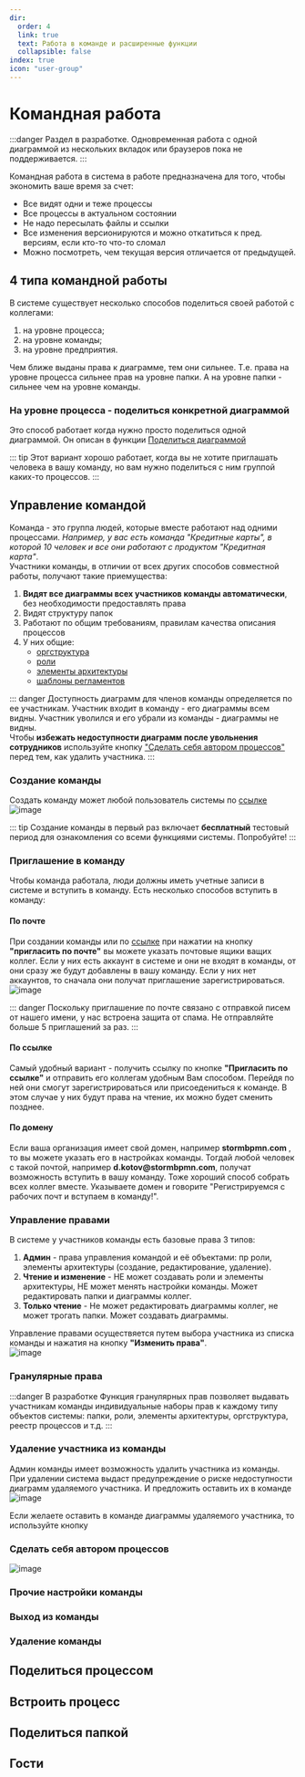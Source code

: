 ```yaml
---
dir:
  order: 4
  link: true
  text: Работа в команде и расширенные функции
  collapsible: false
index: true
icon: "user-group"
---
```



# Командная работа
:::danger
Раздел в разработке. Одновременная работа с одной диаграммой из нескольких вкладок или браузеров пока не поддерживается.
:::

Командная работа в система в работе предназначена для того, чтобы экономить ваше время за счет:
- Все видят одни и теже процессы
- Все процессы в актуальном состоянии
- Не надо пересылать файлы и ссылки
- Все изменения версионируются и можно откатиться к пред. версиям, если кто-то что-то сломал
- Можно посмотреть, чем текущая версия отличается от предыдущей.

## 4 типа командной работы
В системе существует несколько способов поделиться своей работой с коллегами:
1) на уровне процесса;
2) на уровне команды;
3) на уровне предприятия.  

 Чем ближе выданы права к диаграмме, тем они сильнее. Т.е. права на уровне процесса сильнее прав на уровне папки. А на уровне папки - сильнее чем на уровне команды.

### На уровне процесса - поделиться конкретной диаграммой 

Это способ работает когда нужно просто поделиться одной диаграммой. Он описан в функции [Поделиться диаграммой](/features_new_storm/1_bpmn-editor/#поделиться-диаграммои)

::: tip
Этот вариант хорошо работает, когда вы не хотите приглашать человека в вашу команду, но вам нужно поделиться с ним группой каких-то процессов.
::: 

## Управление командой
Команда - это группа людей, которые вместе работают над одними процессами. _Например, у вас есть команда "Кредитные карты", в которой 10 человек и все они работают с продуктом "Кредитная карта"_.  
Участники команды, в отличии от всех других способов совместной работы, получают такие приемущества:
1) **Видят все диаграммы всех участников команды автоматически**, без необходимости предоставлять права
2) Видят структуру папок 
3) Работают по общим требованиям, правилам качества описания процессов
4) У них общие:
   - [оргструктура](../team-work/3_org-chart-editor.html)
   - [роли](../team-work/4_assignees.html)
   - [элементы архитектуры](../team-work/5_elements-architecture/)  
   - [шаблоны регламентов](../team-work/6_reglaments/process_reglament.html#шаблон-регламента-процесса)  


::: danger
Доступность диаграмм для членов команды определяется по ее участникам. Участник входит в команду - его диаграммы всем видны. Участник уволился и его убрали из команды - диаграммы не видны.  
Чтобы **избежать недоступности диаграмм после увольнения сотрудников** используйте кнопку ["Сделать себя автором процессов"](#сделать-себя-автором-процессов)  перед тем, как удалить участника.
:::

### Cоздание команды
Создать команду может любой пользователь системы по [ссылке](https://stormbpmn.com/app/team/participants)  
![image](create-team.png)

::: tip
Создание команды в первый раз включает **бесплатный** тестовый период для ознакомления со всеми функциями системы. Попробуйте!
:::

### Приглашение в команду
Чтобы команда работала, люди должны иметь учетные записи в системе и вступить в команду. Есть несколько способов вступить в команду:
#### По почте
При создании команды или по [ссылке](https://stormbpmn.com/app/team/participants) при нажатии на кнопку __"пригласить по почте"__ вы можете указать почтовые ящики ващих коллег. Если у них есть аккаунт в системе и они не входят в команды, от они сразу же будут добавлены в вашу команду. Если у них нет аккаунтов, то сначала они получат приглашение зарегистрироваться.
![image](invite_team.png)

::: danger 
Поскольку приглашение по почте связано с отправкой писем от нашего имени, у нас встроена защита от спама. Не отправляйте больше 5 приглашений за раз.
::: 

#### По ссылке
Самый удобный вариант - получить ссылку по кнопке __"Пригласить по ссылке"__ и отправить его коллегам удобным Вам способом. Перейдя по ней они смогут зарегистрироваться или присоедениться к команде. В этом случае у них будут права на чтение, их можно будет сменить позднее.  

#### По домену
Если ваша организация имеет свой домен, например __stormbpmn.com__  , то вы можете указать его в настройках команды. Тогдай любой человек с такой почтой, например __d.kotov@stormbpmn.com__, получат возможность вступить в вашу команду.  Тоже хороший способ собрать всех коллег вместе. Указываете домен и говорите "Регистрируемся с рабочих почт и вступаем в команду!".

### Управление правами
В системе у участников команды есть базовые права 3 типов:
1) __Админ__ - права управления командой и её объектами: пр роли, элементы архитектуры (создание, редактирование, удаление).
2) __Чтение и изменение__ - НЕ может создавать роли и элементы архитектуры, НЕ может менять настройки команды. Может редактировать папки и диаграммы коллег.
3) __Только чтение__ - Не может редактировать диаграммы коллег, не может трогать папки. Может создавать диаграммы.

Управление правами осуществяется путем выбора участника из списка команды и нажатия на кнопку **"Изменить права"**.\
![image](change_team_rights.png)

### Гранулярные права
:::danger В разработке
Функция гранулярных прав позволяет выдавать участникам команды индивидуальные наборы прав к каждому типу объектов системы: папки, роли, элементы архитектуры, оргструктура, реестр процессов и т.д.
:::

### Удаление участника из команды
Админ команды имеет возможность удалить участника из команды.
При удалении система выдаст предупреждение о риске недоступности диаграмм удаляемого участника. И предложить оставить их в команде
![image](remove-from-team.png)

Если желаете оставить в команде диаграммы удаляемого участника, то используйте кнопку
### Сделать себя автором процессов
![image](make_yourself_autor.png)




### Прочие настройки команды
### Выход из команды
### Удаление команды

## Поделиться процессом
## Встроить процесс
## Поделиться папкой
## Гости
